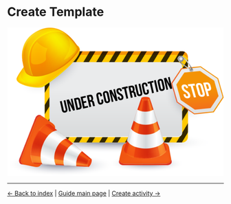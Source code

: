 # Create Template

![maintenance.png](/wiki/img/maintenance.png "Maintenance")

---

[← Back to index](../../index.md) | [Guide main page](index.md) | [Create activity →](activity.md)
